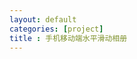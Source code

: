 ```yaml
---
layout: default
categories: [project]
title : 手机移动端水平滑动相册
---
```


<link rel="stylesheet" type="text/css" href="/res/zepto/css/reset.css" />
<link rel="stylesheet" type="text/css" href="/res/zepto/css/slider.css" />
<link rel="stylesheet" type="text/css" href="/res/zepto/css/slider.default.css" /> 
<script type="text/javascript" src="/res/zepto/js/zepto.js"></script>
<script type="text/javascript" src="/res/zepto/js/zepto.extend.js"></script>
<script type="text/javascript" src="/res/zepto/js/zepto.ui.js"></script>
<script type="text/javascript" src="/res/zepto/js/mobileevent2pc.js"></script> 
<script type="text/javascript" src="/res/zepto/js/touch.js"></script> 
<script type="text/javascript" src="/res/zepto/js/slider.js"></script>



<div class="wrapper">
  <div class="sub-wrapper">
    <div class="scroller">
       <div id="slider"></div>
  </div>
</div>

<script>



//创建slider组件
</script>
<!-- 图片高度自适应 -->
<script type="text/javascript">
function preventDefault(ev) {
  ev.preventDefault()
}

document.addEventListener('touchmove', preventDefault, false)

function isScroller(el) {

  // 判断元素是否为 scroller
  return el.classList.contains('scroller')
}

document.body.addEventListener('touchmove', function (ev) {
  var target = ev.target

  // 在 scroller 上滑动，阻止事件冒泡，启用浏览器默认行为。
  if (isScroller(target)) {
    ev.stopPropagation()
  }
}, false)


var link = "/project/photowall/";
var imgList = [];
imgList.push("http://tiankonguse.com/lab/cloudLink/baidupan.php?url=/1915453531/295002876.jpg");
imgList.push("http://tiankonguse.com/lab/cloudLink/baidupan.php?url=/1915453531/301178483.jpg");
imgList.push("http://tiankonguse.com/lab/cloudLink/baidupan.php?url=/1915453531/303276483.jpg");
imgList.push("http://tiankonguse.com/lab/cloudLink/baidupan.php?url=/1915453531/305125988.jpg");
imgList.push("http://tiankonguse.com/lab/cloudLink/baidupan.php?url=/1915453531/307156613.jpg");
imgList.push("http://tiankonguse.com/lab/cloudLink/baidupan.php?url=/1915453531/308843132.jpg");
imgList.push("http://tiankonguse.com/lab/cloudLink/baidupan.php?url=/1915453531/310617989.jpg");
imgList.push("http://tiankonguse.com/lab/cloudLink/baidupan.php?url=/1915453531/312398589.jpg");
imgList.push("http://tiankonguse.com/lab/cloudLink/baidupan.php?url=/1915453531/314567897.jpg");
imgList.push("http://tiankonguse.com/lab/cloudLink/baidupan.php?url=/1915453531/316447966.jpg");

var content = [];


$.each(imgList,function(index,value){
    content.push({
        href: link,
        pic: value,
        title: ""
    });  
});

var showNum = 3;

if(tk.isMobile.any()){
    showNum = 1.5;
}

Zepto.ui.slider('#slider', {
    autoPlay:true,
    showArr:false,
    imgZoom:false,
    loop:true,
    viewNum:showNum,
    content:content
});

tk.comment.isHaveComment = false;
jQuery(window).load(function(){
	var win_height = Zepto(window).height();
	var img_height = win_height * 0.67;
	var top_height = win_height * 0.14;
	jQuery('#slider').css('height',img_height  + 'px').css('margin-top',top_height  + 'px');
});
if(tk.isMobile.any()){
    tk.ad.isLoadGoogleJs = false;
    tk.ad.isShowPageFoot = false;
    jQuery(document).ready(function(){
        tk.ad.loadGoogleJs(true);
        jQuery(".ad-page-footer").show();
	    tk.ad.showPageFoot("ad-page-footer","auto" ,true);
    });
}
</script>


